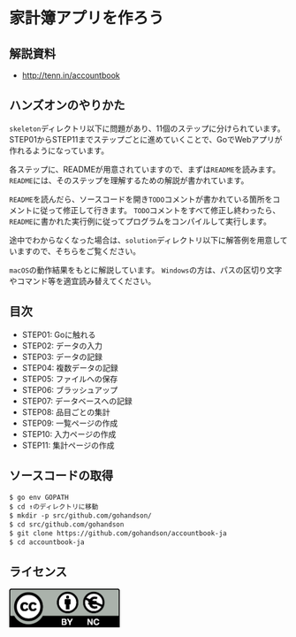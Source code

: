 # 家計簿アプリを作ろう

## 解説資料

* http://tenn.in/accountbook

## ハンズオンのやりかた

`skeleton`ディレクトリ以下に問題があり、11個のステップに分けられています。
STEP01からSTEP11までステップごとに進めていくことで、GoでWebアプリが作れるようになっています。

各ステップに、READMEが用意されていますので、まずは`README`を読みます。
`README`には、そのステップを理解するための解説が書かれています。

`README`を読んだら、ソースコードを開き`TODO`コメントが書かれている箇所をコメントに従って修正して行きます。
`TODO`コメントをすべて修正し終わったら、`README`に書かれた実行例に従ってプログラムをコンパイルして実行します。

途中でわからなくなった場合は、`solution`ディレクトリ以下に解答例を用意していますので、そちらをご覧ください。

`macOS`の動作結果をもとに解説しています。
`Windows`の方は、パスの区切り文字やコマンド等を適宜読み替えてください。

## 目次

* STEP01: Goに触れる
* STEP02: データの入力
* STEP03: データの記録
* STEP04: 複数データの記録
* STEP05: ファイルへの保存
* STEP06: ブラッシュアップ
* STEP07: データベースへの記録
* STEP08: 品目ごとの集計
* STEP09: 一覧ページの作成
* STEP10: 入力ページの作成
* STEP11: 集計ページの作成

## ソースコードの取得

```
$ go env GOPATH
$ cd ↑のディレクトリに移動
$ mkdir -p src/github.com/gohandson/
$ cd src/github.com/gohandson
$ git clone https://github.com/gohandson/accountbook-ja
$ cd accountbook-ja
```

## ライセンス

<a href="https://creativecommons.org/licenses/by-nc/4.0/legalcode.ja">
	<img width="200" src="by-nc.eu.png">
</a>
